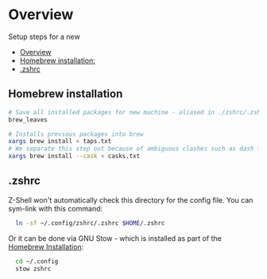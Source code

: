 # Overview

Setup steps for a new

- [Overview](#overview)
- [Homebrew installation:](#homebrew-installation)
- [.zshrc](#zshrc)

## Homebrew installation

```bash
# Save all installed packages for new machine - aliased in ./zshrc/.zshrc
brew_leaves

# Installs previous packages into brew
xargs brew install < taps.txt
# We separate this step out because of ambiguous clashes such as dash formulae vs cask
xargs brew install --cask < casks.txt
```

## .zshrc

Z-Shell won't automatically check this directory for the config file.
You can sym-link with this command:

```sh
  ln -sf ~/.config/zshrc/.zshrc $HOME/.zshrc
```

Or it can be done via GNU Stow - which is installed as part of the [Homebrew Installation](#homebrew-installation):

```sh
  cd ~/.config
  stow zshrc
```
